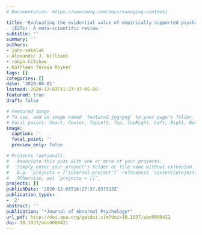 ```yaml
---
# Documentation: https://wowchemy.com/docs/managing-content/

title: 'Evaluating the evidential value of empirically supported psychological treatments
  (ESTs): A meta-scientific review.'
subtitle: ''
summary: ''
authors:
- john-sakaluk
- Alexander J. Williams
- robyn-kilshaw
- Kathleen Teresa Rhyner
tags: []
categories: []
date: '2019-08-01'
lastmod: 2020-12-03T11:27:37-05:00
featured: true
draft: false

# Featured image
# To use, add an image named `featured.jpg/png` to your page's folder.
# Focal points: Smart, Center, TopLeft, Top, TopRight, Left, Right, BottomLeft, Bottom, BottomRight.
image:
  caption: ''
  focal_point: ''
  preview_only: false

# Projects (optional).
#   Associate this post with one or more of your projects.
#   Simply enter your project's folder or file name without extension.
#   E.g. `projects = ["internal-project"]` references `content/project/deep-learning/index.md`.
#   Otherwise, set `projects = []`.
projects: []
publishDate: '2020-12-03T16:27:37.037323Z'
publication_types:
- '2'
abstract: ''
publication: '*Journal of Abnormal Psychology*'
url_pdf: http://doi.apa.org/getdoi.cfm?doi=10.1037/abn0000421
doi: 10.1037/abn0000421
---
```

